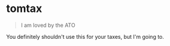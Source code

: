 # tomtax

> I am loved by the ATO

You definitely shouldn't use this for your taxes, but I'm going to.